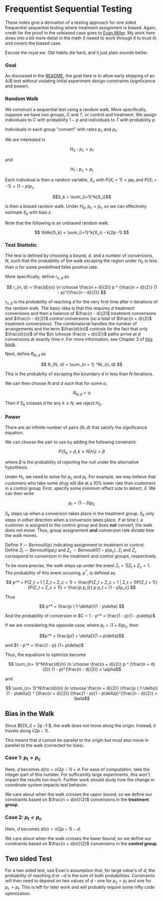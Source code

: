 # Frequentist Sequential Testing

These notes give a derivation of a testing approach for one sided frequentist sequential testing where treatment assignment is biased. Again, credit for the proof in the unbiased case goes to [Evan Miller](https://www.evanmiller.org/sequential-ab-testing.html#notes). My work here dives into a bit more detail in the math (I neeed to work through it to trust it) and covers the biased case. 

Excuse the royal we. Old habits die hard, and it just plain sounds better. 

### Goal

As discussed in the [README](README.md), the goal here is to allow early stopping of an A/B test without violating initial experiment design constraints (signficance and power). 


### Random Walk

We construct a sequential test using a random walk. More specifically, suppose we have two groups, $C$ and $T$, or control and treatment. We assign individuals to $C$ with probability $1- p$ and individuals to $T$ with probability $p$. 

Individuals in each group "convert" with rates $p_c$ and $p_t$. 

We are interested in 

$$ H_0 : p_c = p_t $$

and 

$$ H_1: p_c > p_t $$


Each individual is then a random variable, $X_i$, with $P(X_i = 1) = pp_t$ and $P(X_i = -1) = (1-p)p_c$. 



$$S_k = \sum_{i=1}^k{X_i}$$

 is then a biased random walk. Under $H_0$, $p_c = p_t$, so we can effectively estimate $S_k$ with bias $s$.

Note that the following is an unbiased random walk:

$$ \tilde{S_k} = \sum_{i=1}^k{X_i} - k(2p -1) $$


### Test Statistic

The test is defined by choosing a bound, $d$, and a number of conversions, $N$, such that the probability of the walk escaping the region under $H_0$ is less than $\alpha$ for some predefined false positive rate. 

More specifically, define $r_{n, d}$ as

$$ r_{n, d} = \frac{d}{n} {n \choose \frac{n + d}{2}} p ^ {\frac{n + d}{2}} (1 - p)^{\frac{n - d}{2}} $$

$r_{n, d}$ is the probability of reaching $d$ for the very first time after $n$ iterations of the random walk. The basic idea is that this requires $d$ treatment conversions and then a balance of $\frac{n - d}{2}$ treatment converisons and $\frac{n - d}{2}$ control conversions (so a total of $\frac{n + d}{2}$ treatment conversions). The combinatorial handles the number of arrangements and the term $\frac{d}{n}$ controls for the fact that only $\frac{d}{n}$ of the ${n \choose \frac{n + d}{2}}$ paths arrive at $d$ conversions at exactly time $n$. For more information, see Chapter 3 of [this book](https://bitcoinwords.github.io/assets/papers/an-introduction-to-probability-theory-and-its-applications.pdf).

Next, define $R_{N, d}$ as 

$$ R_{N, d} = \sum_{n = 1} ^Nr_{n, d} $$

This is the probabilty of escaping the boundary $d$ in less than $N$ iterations. 

We can then choose $N$ and $d$ such that for some $\alpha$, 

$$ R_{N, d} < \alpha $$

Then if $S_k$ crosses $d$ for any $k \leq N$, we reject $H_0$. 

### Power

There are an infinite number of pairs $(N, d)$ that satisfy the significance equation. 

We can choose the pair to use by adding the following constraint:

$$ P(S_k > d, k \leq N | H_1)  > \beta$$

where $\beta$ is the probability of rejecting the null under the alternative hypothesis. 


Under $H_1$, we need to solve for $p_c$ and $p_t$. For example, we may believe that customers who take some drug will die at a 10% lower rate than customers in a control group. First, specify some minimum effect size to detect, $\delta$. We can then write 

$$ p_t = (1 - \delta)p_c$$

$S_k$ steps up when a conversion takes place in the treatment group. $S_k$ only steps in *either* direction when a conversion takes place. If at time $t$, a customer is assigned to the control group and does **not** convert, the walk does not move. Thus, group assignement **and** conversion rate dictate how the walk moves. 


Define $Y \sim Bernoulli(p)$ indicating assignment to treatment or control. Define $Z_t \sim Bernoulli(pp_t)$  and $Z_c \sim Bernoulli((1-p)p_c)$. $Z_t$ and $Z_c$ correspond to conversion in the treatment and control groups, respectively. 


To be more precise, the walk steps up under the event $Z_t  = 1 | Z_t + Z_c = 1$. The probability of this event occuring, $p^*$, is defined as 

$$ p^* = P(Z_t = 1 | Z_t + Z_c = 1) = 
\frac{P(Z_t + Z_c = 1 | Z_t = 1)P(Z_t = 1)}
{P(Z_t + Z_c = 1)} = 
\frac{p p_t}{ p p_t + (1 - p)p_c} $$


Thus 

$$ p^*  = \frac{p ( 1-\delta)}{1 - p\delta} $$


And the probability of conversion in $C = 1 - p^* = \frac{1 - p}{1 - p\delta}$


If we are considering the opposite case, where $p_t = (1 + \delta)p_c$, then 

$$p^* = \frac{p(1 + \delta)}{1 +  p\delta}$$

and $1 - p^* = \frac{1 - p} {1+ p\delta}$

Thus, the equations to optimize become 

$$ \sum_{n= 1}^N\frac{d}{n} {n \choose \frac{n + d}{2}} p ^ {\frac{n + d}{2}} (1 - p)^{\frac{n - d}{2}} < \alpha$$

and 


$$ \sum_{n= 1}^N\frac{d}{n} {n \choose \frac{n + d}{2}} (\frac{p ( 1-\delta)}{1 - p\delta}) ^ {\frac{n + d}{2}} (\frac{1 - p}{1 - p\delta})^{\frac{n - d}{2}} > \beta$$


## Bias in the Walk

Since $E[X_i] = 2p -1 $, the walk does not move along the origin. Instead, it travels along $i(2p - 1)$. 

This means that $d$ cannot be parallel to the origin but must also move in parellel to the walk (corrected for bias). 


### Case 1:  $p_t > p_c$

Here, $d$  becomes $d(n) = n(2p - 1) + d$. For ease of 
computation, take the integer part of this number. For sufficeintly large experiments, this won't impact the results too much. Further work should study how the change in coordinate system impacts test behavior. 

We care about when the walk crosses the *upper bound*, so we define our constraints based on $\frac{n + d(n)}{2}$ conversions in the **treatment group**. 

### Case 2: $p_t < p_c$

Here, $d$  becomes $d(n) = n(2p - 1) - d$.

We care about when the walk crosses the *lower bound*, so we define our constraints based on $\frac{n + d(n)}{2}$ conversions in the **control group**. 


## Two sided Test

For a two sided test, use Evan's assumption that, for large value's of $d$, the probability of reaching $d$ or $-d$ is the sum of both probabilities. Constraints will then need to depend on two values of $d$ - one for $p_c < p_t$ and one for $p_c > p_t$. This is left for later work and will probably require some nifty code optimization. 